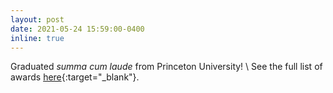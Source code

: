 ```yaml
---
layout: post
date: 2021-05-24 15:59:00-0400
inline: true
---
```


Graduated *summa cum laude* from Princeton University! \\
See the full list of awards [here](https://www.cs.princeton.edu/news/congratulations-department-computer-science-class-2021){:target="\_blank"}.

